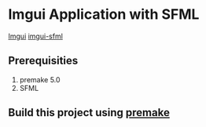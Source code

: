 # Imgui Application with SFML

[Imgui](https://github.com/ocornut/imgui)
[imgui-sfml](https://github.com/SFML/imgui-sfml)

Prerequisities 
- 
1. premake 5.0
2. SFML

Build this project using [premake](https://premake.github.io/)
-